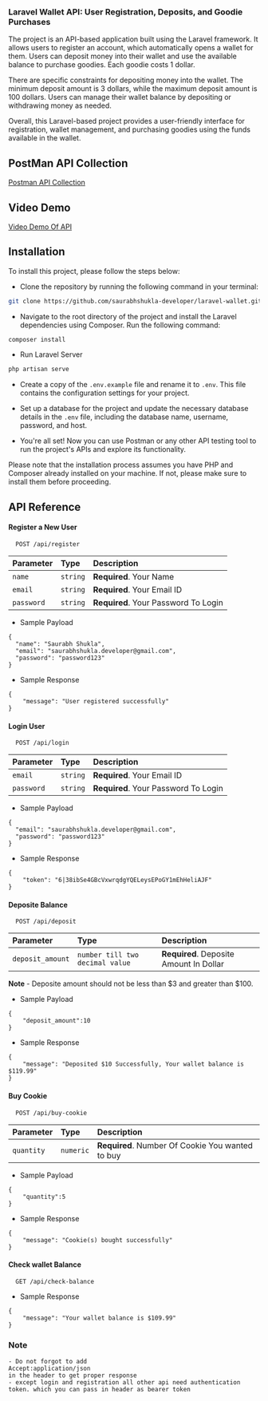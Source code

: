
### Laravel Wallet API: User Registration, Deposits, and Goodie Purchases

The project is an API-based application built using the Laravel framework. It allows users to register an account, which automatically opens a wallet for them. Users can deposit money into their wallet and use the available balance to purchase goodies. Each goodie costs 1 dollar. 

There are specific constraints for depositing money into the wallet. The minimum deposit amount is 3 dollars, while the maximum deposit amount is 100 dollars. Users can manage their wallet balance by depositing or withdrawing money as needed.

Overall, this Laravel-based project provides a user-friendly interface for registration, wallet management, and purchasing goodies using the funds available in the wallet.

## PostMan API Collection

[Postman API Collection](https://github.com/saurabhshukla-developer/laravel-wallet/blob/master/docs/postman_collection.json)

## Video Demo

[Video Demo Of API](https://github.com/saurabhshukla-developer/laravel-wallet/blob/master/docs/userwallet_video_demo.mov)

## Installation

To install this project, please follow the steps below:

- Clone the repository by running the following command in your terminal:

```bash
git clone https://github.com/saurabhshukla-developer/laravel-wallet.git
```

- Navigate to the root directory of the project and install the Laravel dependencies using Composer. Run the following command:

```bash
composer install
```

- Run Laravel Server

```bash
php artisan serve
```

- Create a copy of the `.env.example` file and rename it to `.env`. This file contains the configuration settings for your project.

-  Set up a database for the project and update the necessary database details in the `.env` file, including the database name, username, password, and host.

-  You're all set! Now you can use Postman or any other API testing tool to run the project's APIs and explore its functionality.

Please note that the installation process assumes you have PHP and Composer already installed on your machine. If not, please make sure to install them before proceeding.
## API Reference

#### Register a New User

```http
  POST /api/register
```

| Parameter | Type     | Description                |
| :-------- | :------- | :------------------------- |
| `name` | `string` | **Required**. Your Name |
| `email` | `string` | **Required**. Your Email ID |
| `password` | `string` | **Required**. Your Password To Login |

- Sample Payload 

```
{
  "name": "Saurabh Shukla",
  "email": "saurabhshukla.developer@gmail.com",
  "password": "password123"
}
```

- Sample Response
```
{
    "message": "User registered successfully"
}
```

#### Login User

```http
  POST /api/login
```

| Parameter | Type     | Description                       |
| :-------- | :------- | :-------------------------------- |
| `email` | `string` | **Required**. Your Email ID |
| `password` | `string` | **Required**. Your Password To Login |

- Sample Payload 

```
{
  "email": "saurabhshukla.developer@gmail.com",
  "password": "password123"
}
```

- Sample Response
```
{
    "token": "6|38ibSe4GBcVxwrqdgYQELeysEPoGY1mEhHeliAJF"
}
```

#### Deposite Balance

```http
  POST /api/deposit
```

| Parameter | Type     | Description                       |
| :-------- | :------- | :-------------------------------- |
| `deposit_amount` | `number till two decimal value` | **Required**. Deposite Amount In Dollar |

**Note** - Deposite amount should not be less than $3 and greater than $100.

- Sample Payload 

```
{
    "deposit_amount":10
}
```

- Sample Response
```
{
    "message": "Deposited $10 Successfully, Your wallet balance is $119.99"
}
```

#### Buy Cookie

```http
  POST /api/buy-cookie
```

| Parameter | Type     | Description                       |
| :-------- | :------- | :-------------------------------- |
| `quantity` | `numeric` | **Required**. Number Of Cookie You wanted to buy |

- Sample Payload 

```
{
    "quantity":5
}
```

- Sample Response
```
{
    "message": "Cookie(s) bought successfully"
}
```

#### Check wallet Balance

```http
  GET /api/check-balance
```

- Sample Response
```
{
    "message": "Your wallet balance is $109.99"
}
```


### Note
```
- Do not forgot to add 
Accept:application/json 
in the header to get proper response
- except login and registration all other api need authentication token. which you can pass in header as bearer token
```

